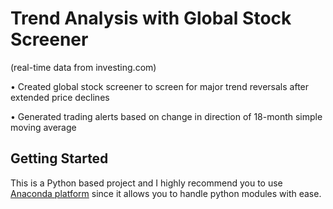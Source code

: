# Trend Analysis with Global Stock Screener
 (real-time data from investing.com)

• Created global stock screener to screen for major trend reversals after extended price declines

• Generated trading alerts based on change in direction of 18-month simple moving average



## Getting Started
This is a Python based project and I highly recommend you to use [Anaconda platform](https://www.anaconda.com/) since it allows you to handle python modules with ease. 
